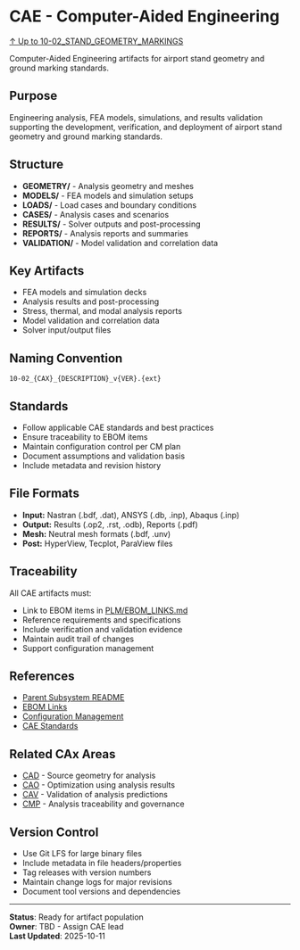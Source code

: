 # CAE - Computer-Aided Engineering

[↑ Up to 10-02_STAND_GEOMETRY_MARKINGS](../../../README.md)

Computer-Aided Engineering artifacts for airport stand geometry and ground marking standards.

## Purpose

Engineering analysis, FEA models, simulations, and results validation supporting the development, verification, and deployment of airport stand geometry and ground marking standards.

## Structure

- **GEOMETRY/** - Analysis geometry and meshes
- **MODELS/** - FEA models and simulation setups
- **LOADS/** - Load cases and boundary conditions
- **CASES/** - Analysis cases and scenarios
- **RESULTS/** - Solver outputs and post-processing
- **REPORTS/** - Analysis reports and summaries
- **VALIDATION/** - Model validation and correlation data

## Key Artifacts

- FEA models and simulation decks
- Analysis results and post-processing
- Stress, thermal, and modal analysis reports
- Model validation and correlation data
- Solver input/output files

## Naming Convention

```
10-02_{CAX}_{DESCRIPTION}_v{VER}.{ext}
```

## Standards

- Follow applicable CAE standards and best practices
- Ensure traceability to EBOM items
- Maintain configuration control per CM plan
- Document assumptions and validation basis
- Include metadata and revision history

## File Formats

- **Input:** Nastran (.bdf, .dat), ANSYS (.db, .inp), Abaqus (.inp)
- **Output:** Results (.op2, .rst, .odb), Reports (.pdf)
- **Mesh:** Neutral mesh formats (.bdf, .unv)
- **Post:** HyperView, Tecplot, ParaView files

## Traceability

All CAE artifacts must:
- Link to EBOM items in [PLM/EBOM_LINKS.md](../EBOM_LINKS.md)
- Reference requirements and specifications
- Include verification and validation evidence
- Maintain audit trail of changes
- Support configuration management

## References

- [Parent Subsystem README](../../../README.md)
- [EBOM Links](../EBOM_LINKS.md)
- [Configuration Management](../../../../../../../../../../../../../00-PROGRAM/CONFIG_MGMT/)
- [CAE Standards](../../../../../../../../../../../../../00-PROGRAM/STANDARDS/CAE/)

## Related CAx Areas

- [CAD](../CAD/) - Source geometry for analysis
- [CAO](../CAO/) - Optimization using analysis results
- [CAV](../CAV/) - Validation of analysis predictions
- [CMP](../CMP/) - Analysis traceability and governance

## Version Control

- Use Git LFS for large binary files
- Include metadata in file headers/properties
- Tag releases with version numbers
- Maintain change logs for major revisions
- Document tool versions and dependencies

---

**Status**: Ready for artifact population  
**Owner**: TBD - Assign CAE lead  
**Last Updated**: 2025-10-11
